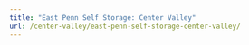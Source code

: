 ```yaml
---
title: "East Penn Self Storage: Center Valley"
url: /center-valley/east-penn-self-storage-center-valley/
---
```

